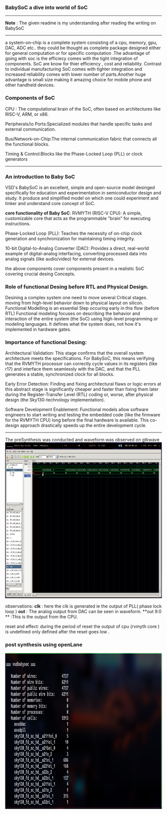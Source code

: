### BabySoC a dive into world of SoC

---

**Note** : The given readme is my understanding after reading the writing on BabySoC 

---
a system-on-chip is a complete system consisting of a cpu, memory, gpu, DAC, ADC etc..
they could be thought as complete package designed either for general computation or
for specific computation .The advantage of going with soc is the efficiecy comes with the tight integration of components. SoC are know for thier efficiency , cost and reliability. Contrast to individual manufacturing SoC comes with tighter integration and increased reliability comes with lower number of parts.Another huge advantage is small size making it amazing choice for mobile phone and other handheld devices.

### Components of SoC

CPU : The computational brain of the SoC, often based on architectures like RISC-V, ARM, or x86.

Peripherals/io Ports:Specialized modules that handle specific tasks and external communication.

Bus/Network-on-Chip:The internal communication fabric that connects all the functional blocks.

Timing & Control:Blocks like the Phase-Locked Loop (PLL) or clock generators

---
### An introduction to Baby SoC
VSD's BabySoC is an excellent, simple and open-source model desinged specifically for education and experimentation in semiconductor design and study. It produce and simplified model on which one could experiment and tinker and understand core concept of SoC.

**core functionality of Baby SoC**:
RVMYTH (RISC-V CPU): A simple, customizable core that acts as the programmable "brain" for executing instructions.

Phase-Locked Loop (PLL): Teaches the necessity of on-chip clock generation and synchronization for maintaining timing integrity.

10-bit Digital-to-Analog Converter (DAC): Provides a direct, real-world example of digital-analog interfacing, converting processed data into analog signals (like audio/video) for external devices.

the above components cover components present in a realistic SoC covering crucial desing Concepts.

### Role of functional Desing before RTL and Physical Design.
Desining a complex system one need to move several Critical stages. moving from high-level behavior down to physical layout on silicon. Functional Modelling is an essential Step occuring early in this flow (before RTL)
Functional modeling focuses on describing the behavior and interaction of the entire system (the SoC) using high-level programming or modeling languages. It defines what the system does, not how it's implemented in hardware gates.

### Importance of functional Desing:
Architectural Validation: This stage confirms that the overall system architecture meets the specifications. For BabySoC, this means verifying that the RVMYTH processor can correctly cycle values in its registers (like r17) and interface them seamlessly with the DAC, and that the PLL generates a stable, synchronized clock for all blocks.

Early Error Detection: Finding and fixing architectural flaws or logic errors at this abstract stage is significantly cheaper and faster than fixing them later during the Register-Transfer Level (RTL) coding or, worse, after physical design (the Sky130-technology implementation).

Software Development Enablement: Functional models allow software engineers to start writing and testing the embedded code (like the firmware for the RVMYTH CPU) long before the final hardware is available. This co-design approach drastically speeds up the entire development cycle.

---
The preSynthesis was conducted and waveform was observed on gtkwave 
<img src="presynth.png" widht="500" height="500">

observations:
**clk** : here the clk is generated ie the output of PLL( phase lock loop )
**out** : The analog output from DAC can be seen in waveform.
**out 9:0 ** :This is the output from the CPU.

reset and effect: during the period of reset the output of cpu (rvmyth core ) is undefined only defined after the reset goes low .

### post synthesis using openLane 

<img src="OpenLane.png" widht="500" height="500">


